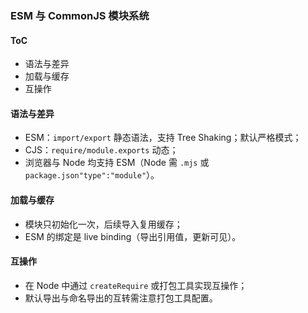 ### ESM 与 CommonJS 模块系统

#### ToC

- 语法与差异
- 加载与缓存
- 互操作

#### 语法与差异

- ESM：`import/export` 静态语法，支持 Tree Shaking；默认严格模式；
- CJS：`require/module.exports` 动态；
- 浏览器与 Node 均支持 ESM（Node 需 `.mjs` 或 `package.json"type":"module"`）。

#### 加载与缓存

- 模块只初始化一次，后续导入复用缓存；
- ESM 的绑定是 live binding（导出引用值，更新可见）。

#### 互操作

- 在 Node 中通过 `createRequire` 或打包工具实现互操作；
- 默认导出与命名导出的互转需注意打包工具配置。


